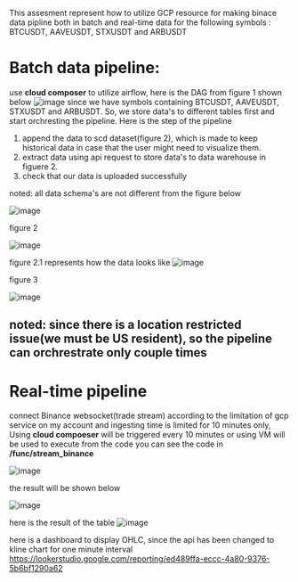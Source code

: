 This assesment represent how to utilize GCP resource for making binace data pipline both in batch and real-time data for the following symbols : BTCUSDT, AAVEUSDT, STXUSDT and ARBUSDT

# Batch data pipeline:

use **cloud composer** to utilize airflow, here is the DAG from figure 1 shown below
![image](https://github.com/Tinasavasapphavat/bittaza-test/assets/115886539/533f7819-7229-4706-85f8-e5e46fa4a9a6)
since we have symbols containing BTCUSDT, AAVEUSDT, STXUSDT and ARBUSDT. So, we store data's to different tables first and start orchresting the pipeline. Here is the step of the pipeline
1. append the data to scd dataset(figure 2), which is made to keep historical data in case that the user might need to visualize them.
2. extract data using api request to store data's to data warehouse in figuere 2.
3. check that our data is uploaded successfully

noted: all data schema's are not different from the figure below 

![image](https://github.com/Tinasavasapphavat/bittaza-test/assets/115886539/56365f4d-e3ef-402c-98fe-5dcaa7dfe4e5) 



figure 2

![image](https://github.com/Tinasavasapphavat/bittaza-test/assets/115886539/65099817-e812-472f-a941-ff2bd928400a)




figure 2.1 represents how the data looks like
![image](https://github.com/Tinasavasapphavat/bittaza-test/assets/115886539/68fffe1f-df92-4c81-abdb-31decf0e49b0)


figure 3

![image](https://github.com/Tinasavasapphavat/bittaza-test/assets/115886539/1abbecd9-c992-4bf5-957d-922793f2c3b1)
## noted: since there is a location restricted issue(we must be US resident), so the pipeline can orchrestrate only couple times


# Real-time pipeline
connect Binance websocket(trade stream)
according to the limitation of gcp service on my account and ingesting time is limited for 10 minutes only, Using **cloud compoeser** will be triggered every 10 minutes or using VM will be used to execute from the code you can see the code  in **/func/stream_binance** 

![image](https://github.com/Tinasavasapphavat/bittaza-test/assets/115886539/3ee54a47-6afe-4db2-9b83-2a90d3fe340b)

the result will be shown below

![image](https://github.com/Tinasavasapphavat/bittaza-test/assets/115886539/d02ed578-cb3e-43e6-847e-a004871b1777)

here is the result of the table
![image](https://github.com/Tinasavasapphavat/bittaza-test/assets/115886539/ae686afa-84b3-463a-8695-6066f7178269)

here is a dashboard to display OHLC, since the api has been changed to kline chart for one minute interval
https://lookerstudio.google.com/reporting/ed489ffa-eccc-4a80-9376-5b6bf1290a62









